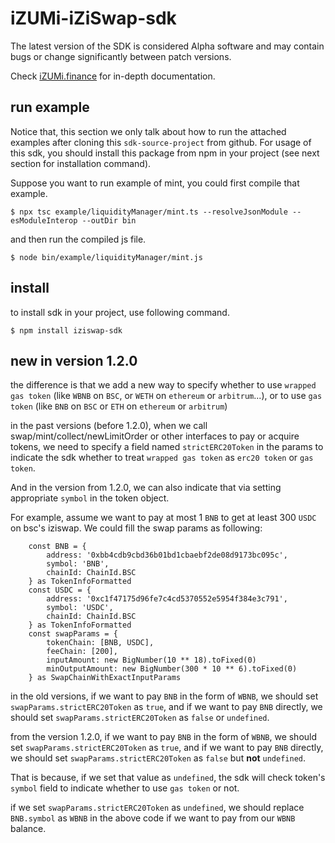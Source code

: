 
# iZUMi-iZiSwap-sdk

The latest version of the SDK is considered Alpha software and may contain bugs or change significantly between patch versions.

Check [iZUMi.finance](https://developer.izumi.finance/iZiSwap/SDK/) for in-depth documentation.

## run example

Notice that, this section we only talk about how to run the attached examples after cloning this `sdk-source-project` from github. For usage of this sdk, you should install this package from npm in your project (see next section for installation command).

Suppose you want to run example of mint, you could first compile that example.
```
$ npx tsc example/liquidityManager/mint.ts --resolveJsonModule --esModuleInterop --outDir bin
```
and then run the compiled js file.
```
$ node bin/example/liquidityManager/mint.js
```

## install

to install sdk in your project, use following command.
```
$ npm install iziswap-sdk
```

## new in version 1.2.0

the difference is that we add a new way to specify whether to use `wrapped gas token` (like `WBNB` on `BSC`, or `WETH` on `ethereum` or `arbitrum`...), or to use `gas token` (like `BNB` on `BSC` or `ETH` on `ethereum` or `arbitrum`)

in the past versions (before 1.2.0), when we call swap/mint/collect/newLimitOrder or other interfaces to pay or acquire tokens, we need to specify a field named `strictERC20Token` in the params to indicate the sdk whether to treat `wrapped gas token` as `erc20 token` or `gas token`.

And in the version from 1.2.0, we can also indicate that via setting appropriate `symbol` in the token object.

For example, assume we want to pay at most 1 `BNB` to get at least 300 `USDC` on bsc's iziswap.
We could fill the swap params as following:
```
    const BNB = {
        address: '0xbb4cdb9cbd36b01bd1cbaebf2de08d9173bc095c',
        symbol: 'BNB',
        chainId: ChainId.BSC
    } as TokenInfoFormatted
    const USDC = {
        address: '0xc1f47175d96fe7c4cd5370552e5954f384e3c791',
        symbol: 'USDC',
        chainId: ChainId.BSC
    } as TokenInfoFormatted
    const swapParams = {
        tokenChain: [BNB, USDC],
        feeChain: [200],
        inputAmount: new BigNumber(10 ** 18).toFixed(0)
        minOutputAmount: new BigNumber(300 * 10 ** 6).toFixed(0)
    } as SwapChainWithExactInputParams
```

in the old versions, if we want to pay `BNB` in the form of `WBNB`, we should set `swapParams.strictERC20Token` as `true`, and if we want to pay `BNB` directly, we should set `swapParams.strictERC20Token` as `false` or `undefined`.

from the version 1.2.0, if we want to pay `BNB` in the form of `WBNB`, we should set `swapParams.strictERC20Token` as `true`, and if we want to pay `BNB` directly, we should set `swapParams.strictERC20Token` as `false` but **not** `undefined`.

That is because, if we set that value as `undefined`, the sdk will check token's `symbol` field to indicate whether to use `gas token` or not.

if we set `swapParams.strictERC20Token` as `undefined`, we should replace `BNB.symbol` as `WBNB` in the above code if we want to pay from our `WBNB` balance.